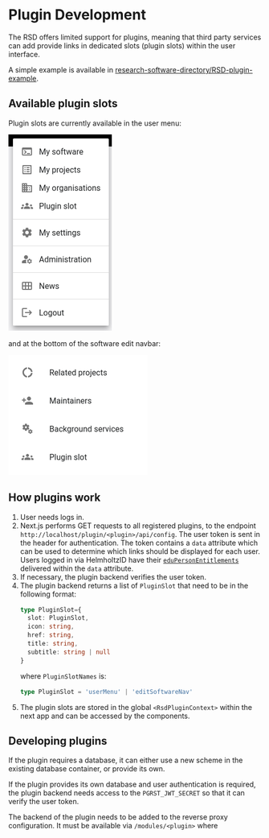 # Plugin Development

The RSD offers limited support for plugins, meaning that third party services can add provide links in dedicated slots (plugin slots) within the user interface.

A simple example is available in [research-software-directory/RSD-plugin-example](https://github.com/research-software-directory/RSD-plugin-example).

## Available plugin slots

Plugin slots are currently available in the user menu:

![Plugin slot in the user menu](img/userMenuPlugin.png)

and at the bottom of the software edit navbar:

![Plugin slot in the software edit navigation sidebar](img/softwareNavPlugin.png)

## How plugins work

1) User needs logs in.
2) Next.js performs GET requests to all registered plugins, to the endpoint `http://localhost/plugin/<plugin>/api/config`. The user token is sent in the header for authentication. The token contains a `data` attribute which can be used to determine which links should be displayed for each user. Users logged in via HelmholtzID have their [`eduPersonEntitlements`](https://hifis.net/doc/helmholtz-aai/attributes/#group-membership-information) delivered within the `data` attribute.
3) If necessary, the plugin backend verifies the user token.
4) The plugin backend returns a list of `PluginSlot` that need to be in the following format:
   ```typescript
   type PluginSlot={
     slot: PluginSlot,
     icon: string,
     href: string,
     title: string,
     subtitle: string | null
   }
   ```
   where `PluginSlotNames` is:
   ```typescript
   type PluginSlot = 'userMenu' | 'editSoftwareNav'
   ```
5) The plugin slots are stored in the global `<RsdPluginContext>` within the next app and can be accessed by the components.

## Developing plugins

If the plugin requires a database, it can either use a new scheme in the existing database container, or provide its own.

If the plugin provides its own database and user authentication is required, the plugin backend needs access to the `PGRST_JWT_SECRET` so that it can verify the user token.

The backend of the plugin needs to be added to the reverse proxy configuration. It must be available via `/modules/<plugin>` where 
